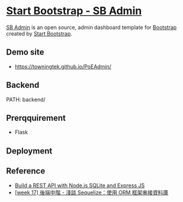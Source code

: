 # [Start Bootstrap - SB Admin](https://startbootstrap.com/template/sb-admin/)

[SB Admin](https://startbootstrap.com/template/sb-admin/) is an open source, admin dashboard template for [Bootstrap](https://getbootstrap.com/) created by [Start Bootstrap](https://startbootstrap.com/).

## Demo site
- https://towningtek.github.io/PoEAdmin/

## Backend
PATH: backend/

## Prerqquirement
- Flask

## Deployment

## Reference
- [Build a REST API with Node.js SQLite and Express JS](https://developerhowto.com/2018/12/29/build-a-rest-api-with-node-js-and-express-js/)
- [[week 17] 後端中階 - 淺談 Sequelize：使用 ORM 框架串接資料庫](https://hackmd.io/@Heidi-Liu/note-be201-sequelize)
